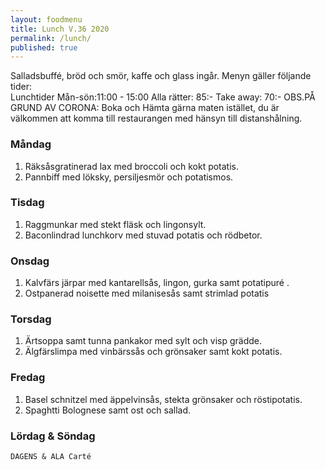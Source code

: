 ```yaml
---
layout: foodmenu
title: Lunch V.36 2020
permalink: /lunch/
published: true
---
```

Salladsbuffé, bröd och smör, kaffe och glass ingår.
Menyn gäller följande tider:  
Lunchtider  Mån-sön:11:00 - 15:00
Alla rätter: 85:- Take away: 70:-
OBS.PÅ GRUND AV CORONA: Boka och Hämta gärna maten istället, du är välkommen att komma till restaurangen med hänsyn till distanshålning.
                           

### Måndag
1. Räksåsgratinerad lax med broccoli och kokt potatis.
2. Pannbiff med löksky, persiljesmör och potatismos.

### Tisdag
1. Raggmunkar med stekt fläsk och lingonsylt.
2. Baconlindrad lunchkorv med stuvad potatis och rödbetor.

### Onsdag
1. Kalvfärs järpar med kantarellsås, lingon, gurka samt potatipuré .
2. Ostpanerad noisette med milanisesås samt strimlad potatis

### Torsdag
1. Ärtsoppa samt tunna pankakor med sylt och visp grädde. 
2. Älgfärslimpa med vinbärssås och grönsaker samt kokt potatis.

### Fredag
1. Basel schnitzel med äppelvinsås, stekta grönsaker och röstipotatis.
2. Spaghtti Bolognese samt ost och sallad.
   
### Lördag & Söndag
    DAGENS & ALA Carté

   
    
   
     
